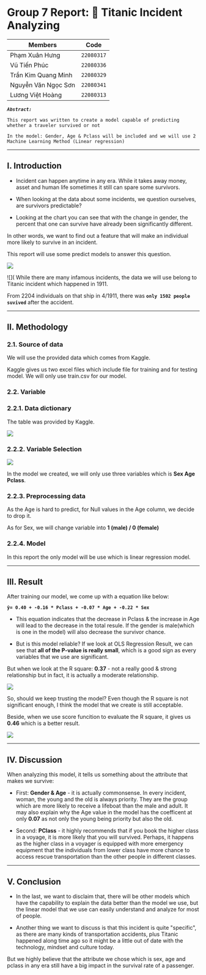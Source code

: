 # Group 7 Report: 🚢 Titanic Incident Analyzing

| **Members** | Code |
| --- | --- |
| Phạm Xuân Hưng | `22080317` |
| Vũ Tiến Phúc | `22080336` |
| Trần Kim Quang Minh | `22080329` |
| Nguyễn Văn Ngọc Sơn | `22080341` |
| Lương Việt Hoàng | `22080313` |


***`Abstract:`***

`This report was written to create a model capable of predicting whether a traveler survived or not `

`In the model: Gender, Age & Pclass will be included and we will use 2 Machine Learning Method (Linear regression) `

---

## I. Introduction
- Incident can happen anytime in any era. While it takes away money, asset and human life sometimes it still can spare some survivors. 

- When looking at the data about some incidents, we question ourselves, are survivors predictable? 

- Looking at the chart you can see that with the change in gender, the percent that one can survive have already been significantly different.  

In other words, we want to find out a feature that will make an individual more likely to survive in an incident. 

This report will use some predict models to answer this question. 

![](images/maleversusfemale.png)

![](
While there are many infamous incidents, the data we will use belong to Titanic incident which happened in 1911. 

From 2204 individuals on that ship in 4/1911, there was **`only 1502 people suvived`** after the accident.

---

## II. Methodology

### 2.1. Source of data

We will use the provided data which comes from Kaggle. 

Kaggle gives us two excel files which include file for training and for testing model. We will only use train.csv for our model.

### 2.2. Variable

### 2.2.1. Data dictionary

The table was provided by Kaggle. 

![](images/dictionary-table.png)

### 2.2.2. Variable Selection

![](images/coefficientvisualization1.png)

In the model we created, we will only use three variables which is **Sex Age Pclass**.

### 2.2.3. Preprocessing data

As the Age is hard to predict, for Null values in the Age column, we decide to drop it. 

As for Sex, we will change variable into **1 (male) / 0 (female)**

### 2.2.4. Model
In this report the only model will be use which is linear regression model.

---

## III. Result

After training our model, we come up with a equation like below:

**` ŷ= 0.40 + -0.16 * Pclass + -0.07 * Age + -0.22 * Sex `**

- This equation indicates that the decrease in Pclass & the increase in Age will lead to the decrease in the total resule. If the gender is male(which is one in the model) will also decrease the survivor chance.

- But is this model reliable? If we look at OLS Regression Result, we can see that **all of the P-value is really small**, which is a good sign as every variables that we use are significant. 

But when we look at the R square: **0.37** - not a really good & strong relationship but in fact, it is actually a moderate relationship. 

![](images/OLS_Regression_Result1.png)

So, should we keep trusting the model? Even though the R square is not significant enough, I think the model that we create is still acceptable.

Beside, when we use score funcition to evaluate the R square, it gives us **0.46** which is a better result.

![](images/Score-result.png)

---

## IV. Discussion

When analyzing this model, it tells us something about the attribute that makes we survive:

- First: **Gender & Age** - it is actually commonsense. In every incident, woman, the young and the old is always priority. They are the group which are more likely to receive a lifeboat than the male and adult. It may also explain why the Age value in the model has the coefficent at only **0.07** as not only the young being priority but also the old. 

- Second: **PClass** - it highly recommends that if you book the higher class in a voyage, it is more likely that you will survived. Perhaps, it happens as the higher class in a voyager is equipped with more emergency equipment that the individuals from lower class have more chance to access rescue transportation than the other people in different classes.

---

## V. Conclusion

- In the last, we want to disclaim that, there will be other models which have the capability to explain the data better than the model we use, but the linear model that we use can easily understand and analyze for most of people. 

- Another thing we want to discuss is that this incident is quite "specific", as there are many kinds of transportation accidents, plus Titanic happened along time ago so it might be a little out of date with the technology, mindset and culture today. 

But we highly believe that the attribute we chose which is sex, age and pclass in any era still have a big impact in the survival rate of a passenger.
